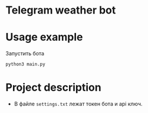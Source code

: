 # Telegram weather bot

# Usage example

Запустить бота

```
python3 main.py
```

# Project description

- В файле `settings.txt` лежат токен бота и api ключ.
